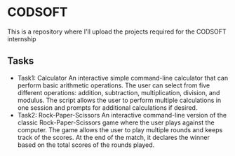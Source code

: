 # CODSOFT
This is a repository where I'll upload the projects required for the CODSOFT internship

## Tasks
- Task1: Calculator
  An interactive simple command-line calculator that can perform basic arithmetic operations. The user can select from five different operations: addition, subtraction, multiplication, division, and modulus. The script allows the user to perform multiple calculations in one session and prompts for additional calculations if desired.
- Task2: Rock-Paper-Scissors
  An interactive command-line version of the classic Rock-Paper-Scissors game where the user plays against the computer. The game allows the user to play multiple rounds and keeps track of the scores. At the end of the match, it declares the winner based on the total scores of the rounds played.
